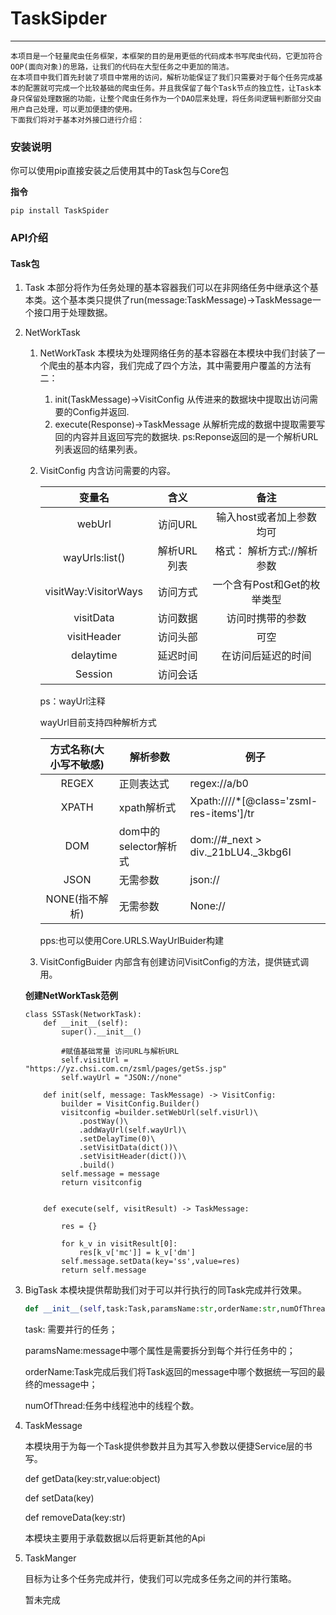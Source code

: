 # TaskSipder
---
    本项目是一个轻量爬虫任务框架，本框架的目的是用更低的代码成本书写爬虫代码，它更加符合OOP(面向对象)的思路，让我们的代码在大型任务之中更加的简洁。
    在本项目中我们首先封装了项目中常用的访问，解析功能保证了我们只需要对于每个任务完成基本的配置就可完成一个比较基础的爬虫任务。并且我保留了每个Task节点的独立性，让Task本身只保留处理数据的功能，让整个爬虫任务作为一个DAO层来处理，将任务间逻辑判断部分交由用户自己处理，可以更加便捷的使用。
    下面我们将对于基本对外接口进行介绍：
### 安装说明
你可以使用pip直接安装之后使用其中的Task包与Core包

**指令**
 ```
 pip install TaskSpider	
 ```
### API介绍
#### Task包
1. Task
	本部分将作为任务处理的基本容器我们可以在非网络任务中继承这个基本类。这个基本类只提供了run(message:TaskMessage)->TaskMessage一个接口用于处理数据。
	
2. NetWorkTask
	1. NetWorkTask
		本模块为处理网络任务的基本容器在本模块中我们封装了一个爬虫的基本内容，我们完成了四个方法，其中需要用户覆盖的方法有二：
		1. init(TaskMessage)->VisitConfig
			从传进来的数据块中提取出访问需要的Config并返回.
		2. execute(Response)->TaskMessage
			从解析完成的数据中提取需要写回的内容并且返回写完的数据块.
			ps:Reponse返回的是一个解析URL列表返回的结果列表。
		
	2. VisitConfig
		内含访问需要的内容。
		
		|        变量名        |    含义     |            备注             |
		| :------------------: | :---------: | :-------------------------: |
		|        webUrl        |   访问URL   |  输入host或者加上参数均可   |
		|    wayUrls:list()    | 解析URL列表 | 格式： 解析方式://解析参数  |
		| visitWay:VisitorWays |  访问方式   | 一个含有Post和Get的枚举类型 |
		|      visitData       |  访问数据   |      访问时携带的参数       |
		|     visitHeader      |  访问头部   |            可空             |
		|      delaytime       |  延迟时间   |     在访问后延迟的时间      |
		|       Session        |  访问会话   |                             |
		
		ps：wayUrl注释
		
		wayUrl目前支持四种解析方式
		
		| 方式名称(大小写不敏感) | 解析参数              | 例子                                      |
		| :--------------------: | --------------------- | ----------------------------------------- |
		|         REGEX          | 正则表达式            | regex://a/b0                              |
		|         XPATH          | xpath解析式           | Xpath:////*[@class=\'zsml-res-items\']/tr |
		|          DOM           | dom中的selector解析式 | dom://#_next > div._21bLU4._3kbg6I        |
		|          JSON          | 无需参数              | json://                                   |
		|     NONE(指不解析)     | 无需参数              | None://                                   |
		
		pps:也可以使用Core.URLS.WayUrlBuider构建
		
	3. VisitConfigBuider
	  内部含有创建访问VisitConfig的方法，提供链式调用。
	
	  **创建NetWorkTask范例**
	
	  ```
	  class SSTask(NetworkTask):
	      def __init__(self):
	          super().__init__()
	          
	          #赋值基础常量 访问URL与解析URL
	          self.visitUrl = "https://yz.chsi.com.cn/zsml/pages/getSs.jsp"
	          self.wayUrl = "JSON://none"
	  
	      def init(self, message: TaskMessage) -> VisitConfig:
	          builder = VisitConfig.Builder()
	          visitconfig =builder.setWebUrl(self.visUrl)\
	              .postWay()\
	              .addWayUrl(self.wayUrl)\
	              .setDelayTime(0)\
	              .setVisitData(dict())\
	              .setVisitHeader(dict())\
	              .build()
	          self.message = message
	          return visitconfig
	  
	  
	      def execute(self, visitResult) -> TaskMessage:
	  
	          res = {}
	  
	          for k_v in visitResult[0]:
	              res[k_v['mc']] = k_v['dm']
	          self.message.setData(key='ss',value=res)
	          return self.message
	  ```
	
3. BigTask
	本模块提供帮助我们对于可以并行执行的同Task完成并行效果。
	
	```python
	def __init__(self,task:Task,paramsName:str,orderName:str,numOfThread:int=8):
	```
	
	task: 需要并行的任务；
	
	paramsName:message中哪个属性是需要拆分到每个并行任务中的；
	
	orderName:Task完成后我们将Task返回的message中哪个数据统一写回的最终的message中；
	
	numOfThread:任务中线程池中的线程个数。
	
4. TaskMessage

   本模块用于为每一个Task提供参数并且为其写入参数以便捷Service层的书写。

   def getData(key:str,value:object)

   def setData(key)

   def removeData(key:str)

   本模块主要用于承载数据以后将更新其他的Api

5. TaskManger

   目标为让多个任务完成并行，使我们可以完成多任务之间的并行策略。

   暂未完成
